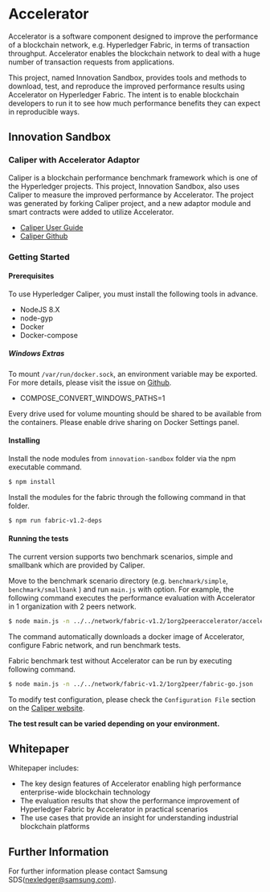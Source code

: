 # Accelerator
Accelerator is a software component designed to improve the performance of a blockchain network, e.g. Hyperledger Fabric, in terms of transaction throughput. Accelerator enables the blockchain network to deal with a huge number of transaction requests from applications. 

This project, named Innovation Sandbox, provides tools and methods to download, test, and reproduce the improved performance results using Accelerator on Hyperledger Fabric. The intent is to enable blockchain developers to run it to see how much performance benefits they can expect in reproducible ways.

## Innovation Sandbox

### Caliper with Accelerator Adaptor 
Caliper is a blockchain performance benchmark framework which is one of the Hyperledger projects. This project, Innovation Sandbox, also uses Caliper to measure the improved performance by Accelerator. The project was generated by forking Caliper project, and a new adaptor module and smart contracts were added to utilize Accelerator.

- [Caliper User Guide](https://hyperledger.github.io/caliper)
- [Caliper Github](https://github.com/hyperledger/caliper)


### Getting Started
#### Prerequisites
To use Hyperledger Caliper, you must install the following tools in advance.
- NodeJS 8.X
- node-gyp
- Docker
- Docker-compose

##### Windows Extras
To mount `/var/run/docker.sock`, an environment variable may be exported. For more details, please visit the issue on [Github](https://github.com/docker/for-win/issues/1829#issuecomment-376328022).
- COMPOSE_CONVERT_WINDOWS_PATHS=1

Every drive used for volume mounting should be shared to be available from the containers. Please enable drive sharing on Docker Settings panel.

#### Installing
Install the node modules from `innovation-sandbox` folder via the npm executable command.
```bash
$ npm install
```
Install the modules for the fabric through the following command in that folder.
```bash
$ npm run fabric-v1.2-deps
```

#### Running the tests
The current version supports two benchmark scenarios, simple and smallbank which are provided by Caliper. 

Move to the benchmark scenario directory (e.g. `benchmark/simple`, `benchmark/smallbank` ) and run `main.js` with option.
For example, the following command executes the performance evaluation with Accelerator in 1 organization with 2 peers network.
```bash
$ node main.js -n ../../network/fabric-v1.2/1org2peeraccelerator/accelerator-go.json
```
The command automatically downloads a docker image of Accelerator, configure Fabric network, and run benchmark tests.

Fabric benchmark test without Accelerator can be run by executing following command.
```bash
$ node main.js -n ../../network/fabric-v1.2/1org2peer/fabric-go.json
```

To modify test configuration, please check the `Configuration File` section on the [Caliper website](https://hyperledger.github.io/caliper/docs/2_Architecture.html).

**The test result can be varied depending on your environment.**

## Whitepaper
Whitepaper includes:
- The key design features of Accelerator enabling high performance enterprise-wide blockchain technology
- The evaluation results that show the performance improvement of Hyperledger Fabric by Accelerator in practical scenarios
- The use cases that provide an insight for understanding industrial blockchain platforms

## Further Information
For further information please contact Samsung SDS(nexledger@samsung.com).

